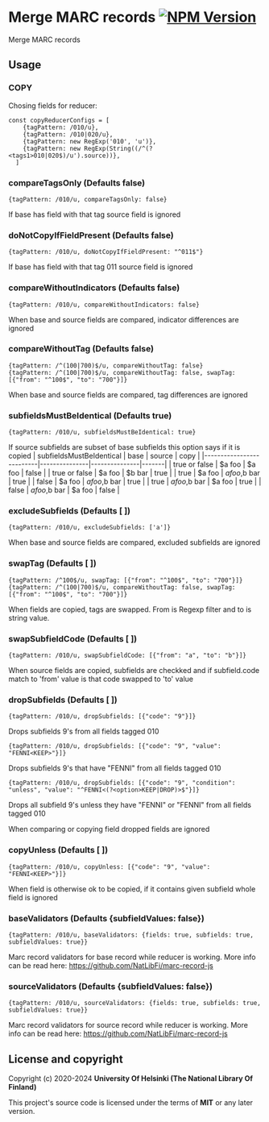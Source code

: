 # Merge MARC records [![NPM Version](https://img.shields.io/npm/v/@natlibfi/marc-record-merge.svg)](https://npmjs.org/package/@natlibfi/marc-record-merge)

Merge MARC records

## Usage
### COPY

Chosing fields for reducer:
```
const copyReducerConfigs = [
    {tagPattern: /010/u},
    {tagPattern: /010|020/u},
    {tagPattern: new RegExp('010', 'u')},
    {tagPattern: new RegExp(String((/^(?<tags1>010|020$)/u').source))},
  ]
```

### compareTagsOnly (Defaults false)
```
{tagPattern: /010/u, compareTagsOnly: false}
```

If base has field with that tag source field is ignored

### doNotCopyIfFieldPresent (Defaults false)
```
{tagPattern: /010/u, doNotCopyIfFieldPresent: "^011$"}
```

If base has field with that tag 011 source field is ignored

### compareWithoutIndicators (Defaults false)
```
{tagPattern: /010/u, compareWithoutIndicators: false}
```

When base and source fields are compared, indicator differences are ignored

### compareWithoutTag (Defaults false)
```
{tagPattern: /^(100|700)$/u, compareWithoutTag: false}
{tagPattern: /^(100|700)$/u, compareWithoutTag: false, swapTag: [{"from": "^100$", "to": "700"}]}
```

When base and source fields are compared, tag differences are ignored

### subfieldsMustBeIdentical (Defaults true)
```
{tagPattern: /010/u, subfieldsMustBeIdentical: true}
```

If source subfields are subset of base subfields this option says if it is copied
| subfieldsMustBeIdentical | base          | source        | copy  |
|--------------------------|---------------|---------------|-------|
| true or false            | $a foo        | $a foo        | false |
| true or false            | $a foo        | $b bar        | true  |
| true                     | $a foo        | $a foo,$b bar | true  |
| false                    | $a foo        | $a foo,$b bar | true  |
| true                     | $a foo,$b bar | $a foo        | true  |
| false                    | $a foo,$b bar | $a foo        | false |

### excludeSubfields (Defaults [ ])
```
{tagPattern: /010/u, excludeSubfields: ['a']}
```

When base and source fields are compared, excluded subfields are ignored

### swapTag (Defaults [ ])
```
{tagPattern: /^100$/u, swapTag: [{"from": "^100$", "to": "700"}]}
{tagPattern: /^(100|700)$/u, compareWithoutTag: false, swapTag: [{"from": "^100$", "to": "700"}]}
```

When fields are copied, tags are swapped. From is Regexp filter and to is string value.

### swapSubfieldCode (Defaults [ ])
```
{tagPattern: /010/u, swapSubfieldCode: [{"from": "a", "to": "b"}]}
```

When source fields are copied, subfields are checkked and if subfield.code match to 'from' value is that code swapped to 'to' value

### dropSubfields (Defaults [ ])
```
{tagPattern: /010/u, dropSubfields: [{"code": "9"}]}
```
Drops subfields 9's from all fields tagged 010

```
{tagPattern: /010/u, dropSubfields: [{"code": "9", "value": "FENNI<KEEP>"}]}
```
Drops subfields 9's that have "FENNI<KEEP>" from all fields tagged 010


```
{tagPattern: /010/u, dropSubfields: [{"code": "9", "condition": "unless", "value": "^FENNI<(?<option>KEEP|DROP)>$"}]}
```
Drops all subfield 9's unless they have "FENNI<KEEP>" or "FENNI<DROP>" from all fields tagged 010


When comparing or copying field dropped fields are ignored

### copyUnless (Defaults [ ])
```
{tagPattern: /010/u, copyUnless: [{"code": "9", "value": "FENNI<KEEP>"}]}
```

When field is otherwise ok to be copied, if it contains given subfield whole field is ignored

### baseValidators (Defaults {subfieldValues: false})
```
{tagPattern: /010/u, baseValidators: {fields: true, subfields: true, subfieldValues: true}}
```

Marc record validators for base record while reducer is working.
More info can be read here: https://github.com/NatLibFi/marc-record-js

### sourceValidators (Defaults {subfieldValues: false})
```
{tagPattern: /010/u, sourceValidators: {fields: true, subfields: true, subfieldValues: true}}
```

Marc record validators for source record while reducer is working.
More info can be read here: https://github.com/NatLibFi/marc-record-js

## License and copyright

Copyright (c) 2020-2024 **University Of Helsinki (The National Library Of Finland)**

This project's source code is licensed under the terms of **MIT** or any later version.
